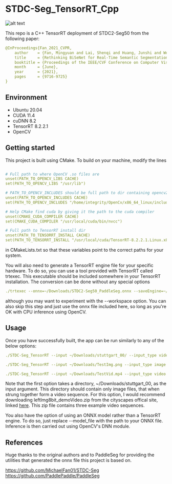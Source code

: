 # STDC-Seg_TensorRT_Cpp
![alt text](https://github.com/Berglemir/STDC-Seg_TensorRT_Cpp/blob/main/Example.gif?raw=true "Title")

This repo is a C++ TensorRT deployment of STDC2-Seg50 from the following paper:

```yaml
@InProceedings{Fan_2021_CVPR,
    author    = {Fan, Mingyuan and Lai, Shenqi and Huang, Junshi and Wei, Xiaoming and Chai, Zhenhua and Luo, Junfeng and Wei, Xiaolin},
    title     = {Rethinking BiSeNet for Real-Time Semantic Segmentation},
    booktitle = {Proceedings of the IEEE/CVF Conference on Computer Vision and Pattern Recognition (CVPR)},
    month     = {June},
    year      = {2021},
    pages     = {9716-9725}
}

```

## Environment

* Ubuntu 20.04
* CUDA 11.4
* cuDNN 8.2
* TensorRT 8.2.2.1
* OpenCV

## Getting started
This project is built using CMake. To build on your machine, modify the lines 

```yaml

# Full path to where OpenCV .so files are
unset(PATH_TO_OPENCV_LIBS CACHE)
set(PATH_TO_OPENCV_LIBS "/usr/lib")

# PATH_TO_OPENCV_INCLUDES should be full path to dir containing opencv2 directory.
unset(PATH_TO_OPENCV_INCLUDES CACHE)
set(PATH_TO_OPENCV_INCLUDES "/home/integrity/OpenCv/x86_64_linux/include")

# Help CMake find cuda by giving it the path to the cuda compiler
unset(CMAKE_CUDA_COMPILER CACHE)
set(CMAKE_CUDA_COMPILER "/usr/local/cuda/bin/nvcc")                

# Full path to TensorRT install dir                             
unset(PATH_TO_TENSORRT_INSTALL CACHE)
set(PATH_TO_TENSORRT_INSTALL "/usr/local/cuda/TensorRT-8.2.2.1.Linux.x86_64-gnu.cuda-11.4.cudnn8.2/TensorRT-8.2.2.1/")

```

in CMakeLists.txt so that these variables point to the correct paths for your system.

You will also need to generate a TensorRT engine file for your specific hardware. To do so, you can use a tool provided with TensorRT called trtexec. This executable should be included somewhere in your TensorRT installation. The conversion can be done without any special options

```yaml
./trtexec --onnx=~/Downloads/STDC2-Seg50_PaddleSeg.onnx --saveEngine=~/Downloads/STDC2-Seg50_PaddleSeg.engine
```

although you may want to experiment with the --workspace option. You can also skip this step and just use the onnx file included here, so long as you're OK with CPU inference using OpenCV. 

## Usage
Once you have successfully built, the app can be run similarly to any of the below options:

```yaml
./STDC-Seg_TensorRT --input ~/Downloads/stuttgart_00/ --input_type video --model_file ~/Downloads/STDC2-Seg50_PaddleSeg.engine

./STDC-Seg_TensorRT --input ~/Downloads/TestImg.png --input_type image --model_file ~/Downloads/STDC2-Seg50_PaddleSeg.engine 

./STDC-Seg_TensorRT --input ~/Downloads/TestVid.mp4 --input_type video --model_file ~/Downloads/STDC2-Seg50_PaddleSeg.engine
```

Note that the first option takes a directory, ~/Downloads/stuttgart_00, as the input argument. This directory should contain only image files, that when strung together form a video sequence. For this option, I would recommend downloading leftImg8bit_demoVideo.zip from the cityscapes offical site, linked [here](https://www.cityscapes-dataset.com/downloads/). This zip file contains three example video sequences. 

You also have the option of using an ONNX model rather than a TensorRT engine. To do so, just replace --model_file with the path to your ONNX file. Inference is then carried out using OpenCV's DNN module. 

## References
Huge thanks to the original authors and to PaddleSeg for providing the utilities that generated the onnx file this project is based on.

https://github.com/MichaelFan01/STDC-Seg
https://github.com/PaddlePaddle/PaddleSeg
